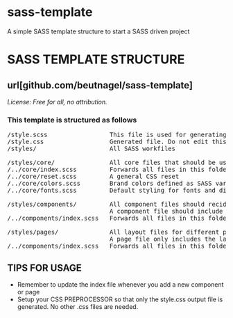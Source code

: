 # sass-template

A simple SASS template structure to start a SASS driven project

# SASS TEMPLATE STRUCTURE

## url[github.com/beutnagel/sass-template]

_License: Free for all, no attribution._

### This template is structured as follows

<pre>
/style.scss                 This file is used for generating style.css and loads the contents of /components and /pages
/style.css                  Generated file. Do not edit this file. 
/styles/                    All SASS workfiles

/styles/core/               All core files that should be used and accessible across the entire site
/../core/index.scss         Forwards all files in this folder. Remember to update when adding new files to folder
/../core/reset.scss         A general CSS reset
/../core/colors.scss        Brand colors defined as SASS variables
/../core/fonts.scss         Default styling for fonts and display headings

/styles/components/         All component files should recide here. 
                            A component file should include all styling and variants for the component
/../components/index.scss   Forwards all files in this folder. Remember to update when adding new files to folder           

/styles/pages/              All layout files for different pages/screens should recide here.
                            A page file only includes the layout styling required to display a page that includes one or more components.
/../components/index.scss   Forwards all files in this folder. Remember to update when adding new files to folder           
</pre>

## TIPS FOR USAGE

- Remember to update the index file whenever you add a new component or page
- Setup your CSS PREPROCESSOR so that only the style.css output file is generated. No other .css files are needed.
